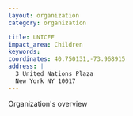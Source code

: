 ```yaml
---
layout: organization
category: organization

title: UNICEF
impact_area: Children
keywords: 
coordinates: 40.750131,-73.968915
address: |
  3 United Nations Plaza
  New York NY 10017
---
```

Organization's overview
